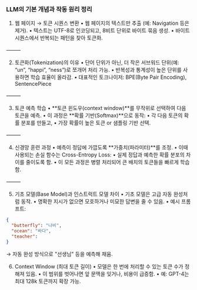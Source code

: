 ### LLM의 기본 개념과 작동 원리 정리

1. 웹 페이지 → 토큰 시퀀스 변환
	•	웹 페이지의 텍스트만 추출 (예: Navigation 등은 제거).
	•	텍스트는 UTF-8로 인코딩되고, 8비트 단위로 바이트 묶음 생성.
	•	바이트 시퀀스에서 반복되는 패턴을 찾아 토큰화.

⸻

2. 토큰화(Tokenization)의 이유
	•	단어 단위가 아닌, 더 작은 서브워드 단위(예: “un”, “happi”, “ness”)로 쪼개어 처리 가능.
	•	반복성과 통계성이 높은 단위를 사용하면 학습 효율이 올라감.
	•	대표적인 토크나이저: BPE(Byte Pair Encoding), SentencePiece

⸻

3. 토큰 예측 학습
	•	**토큰 윈도우(context window)**를 무작위로 선택하여 다음 토큰을 예측.
	•	이 과정은 **확률 기반(Softmax)**으로 동작:
	•	각 다음 토큰의 확률 분포를 만들고,
	•	가장 확률이 높은 토큰 or 샘플링 기반 선택.

⸻

4. 신경망 훈련 과정
	•	예측이 정답에 가깝도록 **가중치(파라미터)**를 조정.
	•	이때 사용되는 손실 함수는 Cross-Entropy Loss:
	•	실제 정답과 예측한 확률 분포의 차이를 줄이도록 함.
	•	이 모든 과정은 병렬 처리되어 큰 배치의 토큰들을 빠르게 학습함.

⸻

5. 기초 모델(Base Model)과 인스트럭트 모델 차이
	•	기초 모델은 고급 자동 완성처럼 동작.
	•	명확한 지시가 없으면 모호하거나 미묘한 답변을 줄 수 있음.
	•	예시 프롬프트:
```json
{
  "butterfly": "나비",
  "ocean": "바다",
  "teacher":
}
```
→ 자동 완성 방식으로 "선생님" 등을 예측해 채움.

6. Context Window (최대 토큰 길이)
	•	모델은 한 번에 처리할 수 있는 토큰 수가 정해져 있음.
	•	이 범위를 벗어나면 앞 문맥을 잊거나, 비용이 급증함.
	•	예: GPT-4는 최대 128k 토큰까지 확장 가능.